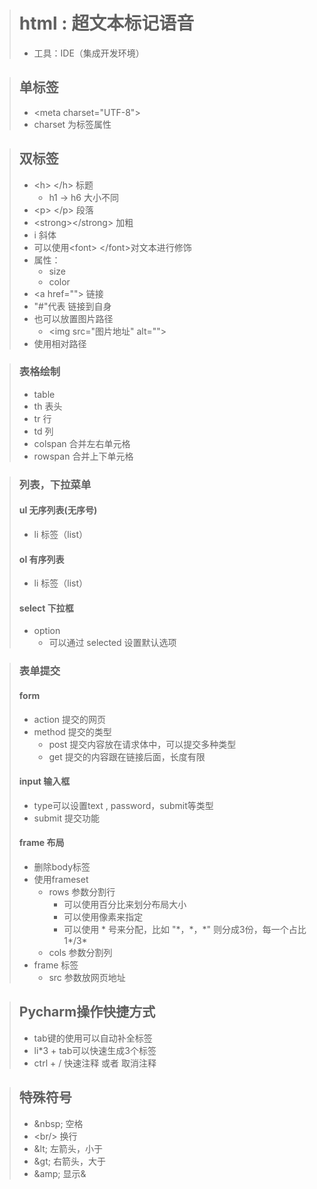 ># html : 超文本标记语音
>* 工具：IDE（集成开发环境）

>## 单标签
>* \<meta charset="UTF-8"> 
>  * charset 为标签属性

>## 双标签
>* \<h> \</h> 标题
>      * h1 -> h6 大小不同
>* \<p> \</p> 段落
>* \<strong>\</strong>  加粗
>* i 斜体
>* 可以使用\<font> \</font>对文本进行修饰
>  * 属性：
>    * size
>    * color
>* \<a href=""></a> 链接
>  * "#"代表 链接到自身
>  * 也可以放置图片路径
>    * \<img src="图片地址" alt="">
>  * 使用相对路径

>### 表格绘制
>* table
>  * th 表头
>  * tr 行
>  * td 列
>  * colspan 合并左右单元格
>  * rowspan 合并上下单元格

>### 列表，下拉菜单
>#### ul 无序列表(无序号)
>  * li 标签（list）
> 
>#### ol 有序列表
>    * li 标签（list）
>
>#### select 下拉框
>    * option
>      * 可以通过 selected 设置默认选项

>### 表单提交
>#### form
>  * action 提交的网页
>  * method 提交的类型
>    * post 提交内容放在请求体中，可以提交多种类型
>    * get 提交的内容跟在链接后面，长度有限
>
> #### input 输入框
>    * type可以设置text , password，submit等类型
>    * submit 提交功能
>
>#### frame 布局
>    * 删除body标签
>    * 使用frameset
>      * rows 参数分割行
>        * 可以使用百分比来划分布局大小
>        * 可以使用像素来指定
>        * 可以使用 \* 号来分配，比如 "\*，\*，\*"  则分成3份，每一个占比 1*/3*
>      * cols 参数分割列
>    * frame 标签
>      * src 参数放网页地址

>## Pycharm操作快捷方式
>* tab键的使用可以自动补全标签
>* li*3 + tab可以快速生成3个标签
>* ctrl + /  快速注释 或者 取消注释

>## 特殊符号
>* \&nbsp; 空格
>* \<br/>  换行
>* \&lt;  左箭头，小于
>* \&gt;  右箭头，大于
>* \&amp;  显示&

